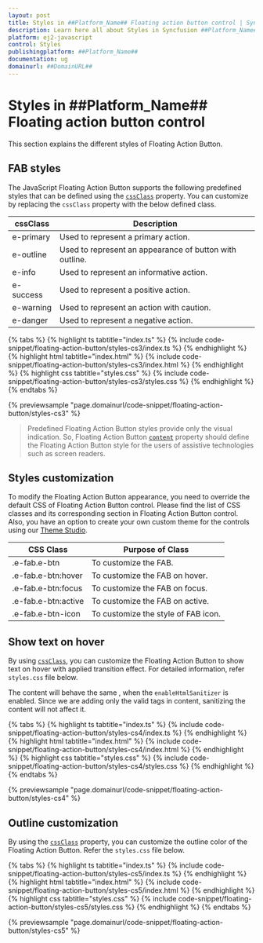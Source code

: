 ```yaml
---
layout: post
title: Styles in ##Platform_Name## Floating action button control | Syncfusion
description: Learn here all about Styles in Syncfusion ##Platform_Name## Floating action button control of Syncfusion Essential JS 2 and more.
platform: ej2-javascript
control: Styles 
publishingplatform: ##Platform_Name##
documentation: ug
domainurl: ##DomainURL##
---
```


# Styles in ##Platform_Name## Floating action button control

This section explains the different styles of Floating Action Button.

## FAB styles

The JavaScript Floating Action Button supports the following predefined styles that can be defined using the [`cssClass`](../api/floating-action-button/fab/#cssclass) property. You can customize by replacing the `cssClass` property with the below defined class.

| cssClass | Description |
| -------- | -------- |
| e-primary | Used to represent a primary action. |
| e-outline |  Used to represent an appearance of button with outline. |
| e-info |  Used to represent an informative action. |
| e-success | Used to represent a positive action. |
| e-warning | Used to represent an action with caution. |
| e-danger | Used to represent a negative action. |

{% tabs %}
{% highlight ts tabtitle="index.ts" %}
{% include code-snippet/floating-action-button/styles-cs3/index.ts %}
{% endhighlight %}
{% highlight html tabtitle="index.html" %}
{% include code-snippet/floating-action-button/styles-cs3/index.html %}
{% endhighlight %}
{% highlight css tabtitle="styles.css" %}
{% include code-snippet/floating-action-button/styles-cs3/styles.css %}
{% endhighlight %}
{% endtabs %}
          
{% previewsample "page.domainurl/code-snippet/floating-action-button/styles-cs3" %}

> Predefined Floating Action Button styles provide only the visual indication. So, Floating Action Button [`content`](../api/floating-action-button/fab/#content) property should define the Floating Action Button style for the users of assistive technologies such as screen readers.

## Styles customization

To modify the Floating Action Button appearance, you need to override the default CSS of Floating Action Button control. Please find the list of CSS classes and its corresponding section in Floating Action Button control. Also, you have an option to create your own custom theme for the controls using our [Theme Studio](https://ej2.syncfusion.com/themestudio/?theme=fluent).

| CSS Class | Purpose of Class |
|-----|----- |
|.e-fab.e-btn|To customize the FAB.|
|.e-fab.e-btn:hover|To customize the FAB on hover.|
|.e-fab.e-btn:focus|To customize the FAB on focus.|
|.e-fab.e-btn:active|To customize the FAB on active.|
|.e-fab.e-btn-icon|To customize the style of FAB icon.|

## Show text on hover

By using [`cssClass`](../api/floating-action-button/fab/#cssclass), you can customize the Floating Action Button to show text on hover with applied transition effect. For detailed information, refer `styles.css` file below.

The content will behave the same , when the `enableHtmlSanitizer` is enabled. Since we are adding only the valid tags in content, sanitizing the content will not affect it.

{% tabs %}
{% highlight ts tabtitle="index.ts" %}
{% include code-snippet/floating-action-button/styles-cs4/index.ts %}
{% endhighlight %}
{% highlight html tabtitle="index.html" %}
{% include code-snippet/floating-action-button/styles-cs4/index.html %}
{% endhighlight %}
{% highlight css tabtitle="styles.css" %}
{% include code-snippet/floating-action-button/styles-cs4/styles.css %}
{% endhighlight %}
{% endtabs %}
          
{% previewsample "page.domainurl/code-snippet/floating-action-button/styles-cs4" %}

## Outline customization

By using the [`cssClass`](../api/floating-action-button/fab/#cssclass) property, you can customize the outline color of the Floating Action Button. Refer the `styles.css` file below.

{% tabs %}
{% highlight ts tabtitle="index.ts" %}
{% include code-snippet/floating-action-button/styles-cs5/index.ts %}
{% endhighlight %}
{% highlight html tabtitle="index.html" %}
{% include code-snippet/floating-action-button/styles-cs5/index.html %}
{% endhighlight %}
{% highlight css tabtitle="styles.css" %}
{% include code-snippet/floating-action-button/styles-cs5/styles.css %}
{% endhighlight %}
{% endtabs %}
          
{% previewsample "page.domainurl/code-snippet/floating-action-button/styles-cs5" %}